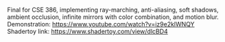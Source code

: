 Final for CSE 386, implementing ray-marching, anti-aliasing, soft shadows, ambient occlusion, infinite mirrors with color combination, and motion blur.
Demonstration: https://www.youtube.com/watch?v=iz9e2klWNQY
Shadertoy link: https://www.shadertoy.com/view/dlcBD4
